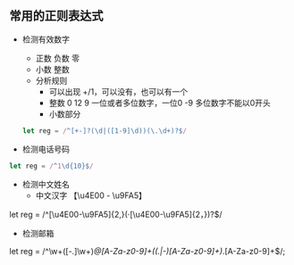 ## **常用的正则表达式**

* 检测有效数字
    - 正数 负数 零
    - 小数 整数
    + 分析规则
        - 可以出现 +/1，可以没有，也可以有一个
        - 整数 0 12 9 一位或者多位数字，一位0 -9 多位数字不能以0开头
        - 小数部分
    ``` javascript
    let reg = /^[+-]?(\d|([1-9]\d))(\.\d+)?$/
    ```


* 检测电话号码

```javascript
let reg = /^1\d{10}$/
```

* 检测中文姓名
    - 中文汉字 【\u4E00 - \u9FA5】

let reg =  /^[\u4E00-\u9FA5]{2,}(·[\u4E00-\u9FA5]{2，})?$/

* 检测邮箱

let reg = /^\w+([-.]\w+)*@[A-Za-z0-9]+((\.|-)[A-Za-z0-9]+)*\.[A-Za-z0-9]+$/;